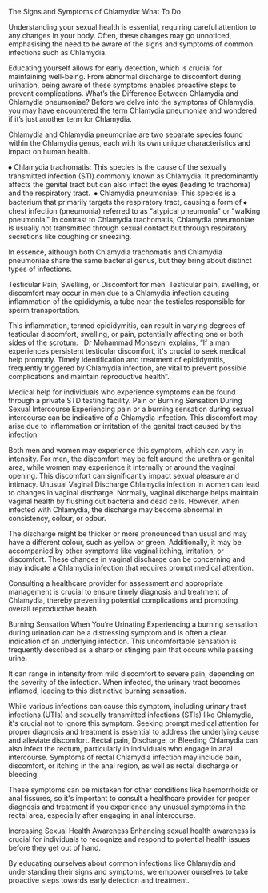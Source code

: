 
The Signs and Symptoms of Chlamydia: What To Do

 

Understanding your sexual health is essential, requiring careful attention to any changes in your body. Often, these changes may go unnoticed, emphasising the need to be aware of the signs and symptoms of common infections such as Chlamydia. 

Educating yourself allows for early detection, which is crucial for maintaining well-being. From abnormal discharge to discomfort during urination, being aware of these symptoms enables proactive steps to prevent complications.
What’s the Difference Between Chlamydia and Chlamydia pneumoniae?
Before we delve into the symptoms of Chlamydia, you may have encountered the term Chlamydia pneumoniae and wondered if it’s just another term for Chlamydia.

Chlamydia and Chlamydia pneumoniae are two separate species found within the Chlamydia genus, each with its own unique characteristics and impact on human health.


⦁	Chlamydia trachomatis: This species is the cause of the sexually transmitted infection (STI) commonly known as Chlamydia. It predominantly affects the genital tract but can also infect the eyes (leading to trachoma) and the respiratory tract. 
⦁	Chlamydia pneumoniae: This species is a bacterium that primarily targets the respiratory tract, causing a form of ⦁	chest infection (pneumonia) referred to as "atypical pneumonia" or "walking pneumonia." In contrast to Chlamydia trachomatis, Chlamydia pneumoniae is usually not transmitted through sexual contact but through respiratory secretions like coughing or sneezing. 

In essence, although both Chlamydia trachomatis and Chlamydia pneumoniae share the same bacterial genus, but they bring about distinct types of infections. 

Testicular Pain, Swelling, or Discomfort for men.
Testicular pain, swelling, or discomfort may occur in men due to a Chlamydia infection causing inflammation of the epididymis, a tube near the testicles responsible for sperm transportation. 

This inflammation, termed epididymitis, can result in varying degrees of testicular discomfort, swelling, or pain, potentially affecting one or both sides of the scrotum.
 
Dr Mohammad Mohseyni explains, “If a man experiences persistent testicular discomfort, it's crucial to seek medical help promptly. Timely identification and treatment of epididymitis, frequently triggered by Chlamydia infection, are vital to prevent possible complications and maintain reproductive health”. 

Medical help for individuals who experience symptoms can be found through a private STD testing facility.
Pain or Burning Sensation During Sexual Intercourse
Experiencing pain or a burning sensation during sexual intercourse can be indicative of a Chlamydia infection. This discomfort may arise due to inflammation or irritation of the genital tract caused by the infection. 

Both men and women may experience this symptom, which can vary in intensity. For men, the discomfort may be felt around the urethra or genital area, while women may experience it internally or around the vaginal opening. This discomfort can significantly impact sexual pleasure and intimacy.
Unusual Vaginal Discharge
Chlamydia infection in women can lead to changes in vaginal discharge. Normally, vaginal discharge helps maintain vaginal health by flushing out bacteria and dead cells. However, when infected with Chlamydia, the discharge may become abnormal in consistency, colour, or odour. 

The discharge might be thicker or more pronounced than usual and may have a different colour, such as yellow or green. Additionally, it may be accompanied by other symptoms like vaginal itching, irritation, or discomfort. These changes in vaginal discharge can be concerning and may indicate a Chlamydia infection that requires prompt medical attention.

Consulting a healthcare provider for assessment and appropriate management is crucial to ensure timely diagnosis and treatment of Chlamydia, thereby preventing potential complications and promoting overall reproductive health.

Burning Sensation When You’re Urinating
Experiencing a burning sensation during urination can be a distressing symptom and is often a clear indication of an underlying infection. This uncomfortable sensation is frequently described as a sharp or stinging pain that occurs while passing urine.

It can range in intensity from mild discomfort to severe pain, depending on the severity of the infection. When infected, the urinary tract becomes inflamed, leading to this distinctive burning sensation. 

While various infections can cause this symptom, including urinary tract infections (UTIs) and sexually transmitted infections (STIs) like Chlamydia, it's crucial not to ignore this symptom. Seeking prompt medical attention for proper diagnosis and treatment is essential to address the underlying cause and alleviate discomfort.
Rectal pain, Discharge, or Bleeding
Chlamydia can also infect the rectum, particularly in individuals who engage in anal intercourse. Symptoms of rectal Chlamydia infection may include pain, discomfort, or itching in the anal region, as well as rectal discharge or bleeding. 

These symptoms can be mistaken for other conditions like haemorrhoids or anal fissures, so it's important to consult a healthcare provider for proper diagnosis and treatment if you experience any unusual symptoms in the rectal area, especially after engaging in anal intercourse.

Increasing Sexual Health Awareness
Enhancing sexual health awareness is crucial for individuals to recognize and respond to potential health issues before they get out of hand. 

By educating ourselves about common infections like Chlamydia and understanding their signs and symptoms, we empower ourselves to take proactive steps towards early detection and treatment. 


